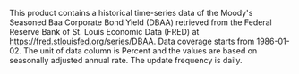 This product contains a historical time-series data of the Moody's Seasoned Baa Corporate Bond Yield (DBAA) retrieved from the Federal Reserve Bank of St. Louis Economic Data (FRED) at https://fred.stlouisfed.org/series/DBAA. Data coverage starts from 1986-01-02. The unit of data column is Percent and the values are based on seasonally adjusted annual rate. The update frequency is daily.